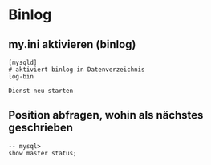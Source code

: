 # Binlog

## my.ini aktivieren (binlog) 

```
[mysqld]
# aktiviert binlog in Datenverzeichnis 
log-bin
```

```
Dienst neu starten
```

## Position abfragen, wohin als nächstes geschrieben

```
-- mysql>
show master status;
```
